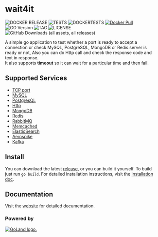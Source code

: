 # wait4it
 
![DOCKER RELEASE](https://img.shields.io/github/actions/workflow/status/ph4r5h4d/wait4it/main.yml?label=Docker%20release&style=for-the-badge) ![TESTS](https://img.shields.io/github/actions/workflow/status/ph4r5h4d/wait4it/integrations-app.yaml?label=Tests&style=for-the-badge) ![DOCKERTESTS](https://img.shields.io/github/actions/workflow/status/ph4r5h4d/wait4it/integrations-docker.yaml?label=Docker%20Tests&style=for-the-badge) [![Docker Pull](https://img.shields.io/docker/pulls/ph4r5h4d/wait4it?style=for-the-badge)](https://hub.docker.com/r/ph4r5h4d/wait4it)  ![GO Version](https://img.shields.io/github/go-mod/go-version/ph4r5h4d/wait4it?style=for-the-badge) ![TAG](https://img.shields.io/github/v/tag/ph4r5h4d/wait4it?style=for-the-badge) ![LICENSE](https://img.shields.io/github/license/ph4r5h4d/wait4it?style=for-the-badge) ![GitHub Downloads (all assets, all releases)](https://img.shields.io/github/downloads/ph4r5h4d/wait4it/total?style=for-the-badge&label=Github%20Downloads)

A simple go application to test whether a port is ready to accept a connection or check 
MySQL, PostgreSQL, MongoDB or Redis server is ready or not, Also you can do Http call and check 
the response code and text in response.  
It also supports **timeout** so it can wait for a particular time and then fail.  

## Supported Services
* [TCP port](https://wait4it.dev/docs/tcp/)
* [MySQL](https://wait4it.dev/docs/mysql/)
* [PostgresQL](https://wait4it.dev/docs/postgresql/)
* [Http](https://wait4it.dev/docs/http/)
* [MongoDB](https://wait4it.dev/docs/mongodb/)
* [Redis](https://wait4it.dev/docs/redis/)
* [RabbitMQ](https://wait4it.dev/docs/rabbitmq/)
* [Memcached](https://wait4it.dev/docs/memcached/)
* [ElasticSearch](https://wait4it.dev/docs/elasticsearch/)
* [Aerospike](https://wait4it.dev/docs/aerospike/)
* [Kafka](https://wait4it.dev/docs/kafka/)

## Install
You can download the latest [release](https://github.com/ph4r5h4d/wait4it/releases), or you can build it yourself.
To build just run `go build`.
For detailed installation instructions, visit the [installation doc](https://wait4it.dev/docs/installation/).

## Documentation
Visit the [website](https://wait4it.dev) for detailed documentation.

### Powered by
[![GoLand logo.](https://resources.jetbrains.com/storage/products/company/brand/logos/GoLand.svg)](https://jb.gg/OpenSourceSupport)
